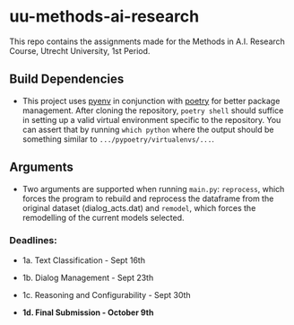 # uu-methods-ai-research
This repo contains the assignments made for the Methods in A.I. Research Course, Utrecht University, 1st Period.

## Build Dependencies
- This project uses [pyenv](https://github.com/pyenv/pyenv) in conjunction with [poetry](https://python-poetry.org/) for better package management.
After cloning the repository, `poetry shell` should suffice in setting up a valid virtual environment specific to the repository. 
You can assert that by running `which python` where the output should be something similar to `.../pypoetry/virtualenvs/...`. 
## Arguments
- Two arguments are supported when running `main.py`: `reprocess`, which forces the program to rebuild and reprocess the dataframe from the original dataset (dialog_acts.dat) and `remodel`, which forces the remodelling of the current models selected.

### Deadlines:

- 1a. Text Classification - Sept 16th

- 1b. Dialog Management - Sept 23th

- 1c. Reasoning and Configurability - Sept 30th

- **1d. Final Submission - October 9th**
